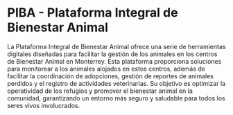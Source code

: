 # PIBA - Plataforma Integral de Bienestar Animal

La Plataforma Integral de Bienestar Animal ofrece una serie de herramientas digitales diseñadas para facilitar la gestión de los animales en los centros de Bienestar Animal en Monterrey. Esta plataforma proporciona soluciones para monitorear a los animales alojados en estos centros, además de facilitar la coordinación de adopciones, gestión de reportes de animales perdidos y el registro de actividades veterinarias. Su objetivo es optimizar la operatividad de los refugios y promover el bienestar animal en la comunidad, garantizando un entorno más seguro y saludable para todos los seres vivos involucrados.
